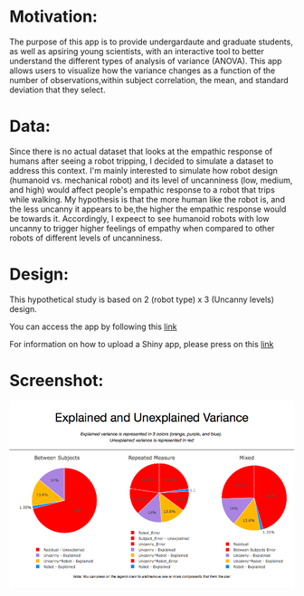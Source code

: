 # Motivation:

The purpose of this app is to provide undergardaute and graduate students, as well as apsiring young scientists, with an interactive tool to better understand the different types of analysis of variance (ANOVA). This app allows users to visualize how the variance changes as a function of the number of observations,within subject correlation, the mean, and standard deviation that they select.

# Data:
Since there is no actual dataset that looks at the empathic response of humans after seeing a robot tripping, I decided to simulate a dataset to address this context. I'm mainly interested to simulate how robot design (humanoid vs. mechanical robot) and its level of uncanniness (low, medium, and high) would affect people's empathic response to a robot that trips while walking. My hypothesis is that the more human like the robot is, and the less uncanny it appears to be,the higher the empathic response would be towards it. Accordingly, I expeect to see humanoid robots with low uncanny to trigger higher feelings of empathy when compared to other robots of different levels of uncanniness.

# Design:
This hypothetical study is based on 2 (robot type) x 3 (Uncanny levels) design.

You can access the app by following this [link](http://ihateanova.shinyapps.io/chapter_27/)

For information on how to upload a Shiny app, please press on this [link](https://shiny.rstudio.com/articles/shinyapps.html)

# Screenshot:
![alt text](./variance_screenshot.png "explained and unexplained variance")


